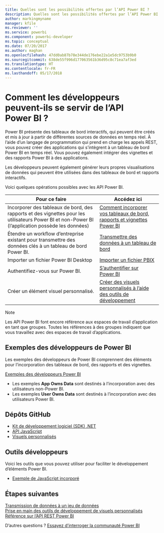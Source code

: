 ```yaml
---
title: Quelles sont les possibilités offertes par l’API Power BI ?
description: Quelles sont les possibilités offertes par l’API Power BI ?
author: markingmyname
manager: kfile
ms.reviewer: ''
ms.service: powerbi
ms.component: powerbi-developer
ms.topic: conceptual
ms.date: 07/20/2017
ms.author: maghan
ms.openlocfilehash: 47dd0ab87b78e344de176ebe22a1e5dc9753b9b0
ms.sourcegitcommit: 638de55f996d177063561b36d95c8c71ea7af3ed
ms.translationtype: HT
ms.contentlocale: fr-FR
ms.lasthandoff: 05/17/2018
---
```

# <a name="what-can-developers-do-with-the-power-bi-api"></a>Comment les développeurs peuvent-ils se servir de l’API Power BI ?
Power BI présente des tableaux de bord interactifs, qui peuvent être créés et mis à jour à partir de différentes sources de données en temps réel. À l’aide d’un langage de programmation qui prend en charge les appels REST, vous pouvez créer des applications qui s’intègrent à un tableau de bord Power BI en temps réel. Vous pouvez également intégrer des vignettes et des rapports Power BI à des applications.

Les développeurs peuvent également générer leurs propres visualisations de données qui peuvent être utilisées dans des tableaux de bord et rapports interactifs. 

Voici quelques opérations possibles avec les API Power BI.

| **Pour ce faire** | **Accédez ici** |
| --- | --- |
| Incorporer des tableaux de bord, des rapports et des vignettes pour les utilisateurs Power BI et non-Power BI (l’application possède les données) |[Comment incorporer vos tableaux de bord, rapports et vignettes Power BI](embedding-content.md) |
| Étendre un workflow d’entreprise existant pour transmettre des données clés à un tableau de bord Power BI. |[Transmettre des données à un tableau de bord](walkthrough-push-data.md) |
| Importer un fichier Power BI Desktop |[Importer un fichier PBIX](https://msdn.microsoft.com/library/mt243837.aspx) |
| Authentifiez-vous sur Power BI. |[S’authentifier sur Power BI](get-azuread-access-token.md) |
| Créer un élément visuel personnalisé. |[Créer des visuels personnalisés à l’aide des outils de développement](../service-custom-visuals-getting-started-with-developer-tools.md) |

> [!NOTE]
> Les API Power BI font encore référence aux espaces de travail d’application en tant que groupes. Toutes les références à des groupes indiquent que vous travaillez avec des espaces de travail d’applications.
> 
> 

## <a name="power-bi-developer-samples"></a>Exemples des développeurs de Power BI
Les exemples des développeurs de Power BI comprennent des éléments pour l’incorporation des tableaux de bord, des rapports et des vignettes.

[Exemples des développeurs Power BI](https://github.com/Microsoft/PowerBI-Developer-Samples)

* Les exemples **App Owns Data** sont destinés à l’incorporation avec des utilisateurs non-Power BI.
* Les exemples **User Owns Data** sont destinés à l’incorporation avec des utilisateurs Power BI.

## <a name="github-repositories"></a>Dépôts GitHub
* [Kit de développement logiciel (SDK) .NET](https://github.com/Microsoft/PowerBI-CSharp)
* [API JavaScript](https://github.com/Microsoft/PowerBI-JavaScript)
* [Visuels personnalisés](https://github.com/Microsoft/PowerBI-visuals)

## <a name="developer-tools"></a>Outils développeurs
Voici les outils que vous pouvez utiliser pour faciliter le développement d’éléments Power BI.

* [Exemple de JavaScript incorporé](https://microsoft.github.io/PowerBI-JavaScript/demo)

## <a name="next-steps"></a>Étapes suivantes
[Transmission de données à un jeu de données](walkthrough-push-data.md)  
[Prise en main des outils de développement de visuels personnalisés](../service-custom-visuals-getting-started-with-developer-tools.md) 
[Référence sur l’API REST Power BI](https://msdn.microsoft.com/library/mt147898.aspx)  

D’autres questions ? [Essayez d’interroger la communauté Power BI](http://community.powerbi.com/)

